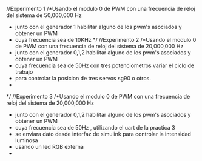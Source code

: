    //Experimento 1
/*Usando el modulo 0 de PWM con una frecuencia de reloj del sistema de 50,000,000 Hz
 * junto con el generador 1  habilitar alguno de los pwm's asociados y obtener un PWM
 * cuya frecuencia sea de 10KHz
 */
//Experimento 2
/*Usando el modulo 0 de PWM con una frecuencia de reloj del sistema de 20,000,000 Hz
 * junto con el generador 0,1,2  habilitar alguno de los pwm's asociados y obtener un PWM
 * cuya frecuencia sea de 50Hz con tres potenciometros variar el ciclo de trabajo
 * para controlar la posicion de tres servos sg90 o otros.
 *
 */
//Experimento 3
/*Usando el modulo 0 de PWM con una frecuencia de reloj del sistema de 20,000,000 Hz
 * junto con el generador 0,1,2  habilitar alguno de los pwm's asociados y obtener un PWM
 * cuya frecuencia sea de 50Hz , utilizando el uart de la practica 3
 * se enviara dato desde interfaz de simulink para controlar la intensidad luminosa
 * usando un led RGB externa
 *
